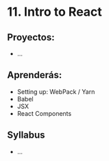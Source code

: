 # 11. Intro to React

## Proyectos:

* ...

## Aprenderás:

* Setting up: WebPack / Yarn
* Babel
* JSX
* React Components

## Syllabus

* ...
